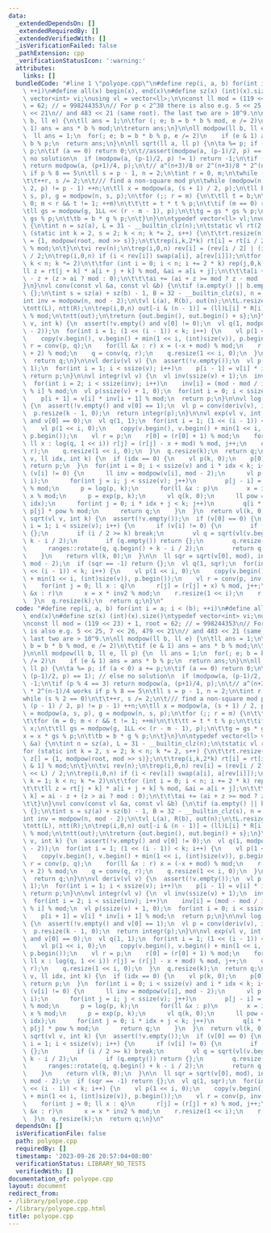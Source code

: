 ```yaml
---
data:
  _extendedDependsOn: []
  _extendedRequiredBy: []
  _extendedVerifiedWith: []
  _isVerificationFailed: false
  _pathExtension: cpp
  _verificationStatusIcon: ':warning:'
  attributes:
    links: []
  bundledCode: "#line 1 \"polyope.cpp\"\n#define rep(i, a, b) for(int i = a; i < (b);\
    \ ++i)\n#define all(x) begin(x), end(x)\n#define sz(x) (int)(x).size()\ntypedef\
    \ vector<int> vi;\nusing vl = vector<ll>;\n\nconst ll mod = (119 << 23) + 1, root\
    \ = 62; // = 998244353\n// For p < 2^30 there is also e.g. 5 << 25, 7 << 26, 479\
    \ << 21\n// and 483 << 21 (same root). The last two are > 10^9.\n\nll modpow(ll\
    \ b, ll e) {\n\tll ans = 1;\n\tfor (; e; b = b * b % mod, e /= 2)\n\t\tif (e &\
    \ 1) ans = ans * b % mod;\n\treturn ans;\n}\n\nll modpow(ll b, ll e, ll p) {\n\
    \  ll ans = 1;\n  for(; e; b = b * b % p, e /= 2)\n    if (e & 1) ans = ans *\
    \ b % p;\n  return ans;\n}\n\nll sqrt(ll a, ll p) {\n\ta %= p; if (a < 0) a +=\
    \ p;\n\tif (a == 0) return 0;\n\t//assert(modpow(a, (p-1)/2, p) == 1); // else\
    \ no solution\n  if (modpow(a, (p-1)/2, p) != 1) return -1;\n\tif (p % 4 == 3)\
    \ return modpow(a, (p+1)/4, p);\n\t// a^(n+3)/8 or 2^(n+3)/8 * 2^(n-1)/4 works\
    \ if p % 8 == 5\n\tll s = p - 1, n = 2;\n\tint r = 0, m;\n\twhile (s % 2 == 0)\n\
    \t\t++r, s /= 2;\n\t/// find a non-square mod p\n\twhile (modpow(n, (p - 1) /\
    \ 2, p) != p - 1) ++n;\n\tll x = modpow(a, (s + 1) / 2, p);\n\tll b = modpow(a,\
    \ s, p), g = modpow(n, s, p);\n\tfor (;; r = m) {\n\t\tll t = b;\n\t\tfor (m =\
    \ 0; m < r && t != 1; ++m)\n\t\t\tt = t * t % p;\n\t\tif (m == 0) return x;\n\t\
    \tll gs = modpow(g, 1LL << (r - m - 1), p);\n\t\tg = gs * gs % p;\n\t\tx = x *\
    \ gs % p;\n\t\tb = b * g % p;\n\t}\n}\n\ntypedef vector<ll> vl;\nvoid ntt(vl &a)\
    \ {\n\tint n = sz(a), L = 31 - __builtin_clz(n);\n\tstatic vl rt(2, 1);\n\tfor\
    \ (static int k = 2, s = 2; k < n; k *= 2, s++) {\n\t\trt.resize(n);\n\t\tll z[]\
    \ = {1, modpow(root, mod >> s)};\n\t\trep(i,k,2*k) rt[i] = rt[i / 2] * z[i & 1]\
    \ % mod;\n\t}\n\tvi rev(n);\n\trep(i,0,n) rev[i] = (rev[i / 2] | (i & 1) << L)\
    \ / 2;\n\trep(i,0,n) if (i < rev[i]) swap(a[i], a[rev[i]]);\n\tfor (int k = 1;\
    \ k < n; k *= 2)\n\t\tfor (int i = 0; i < n; i += 2 * k) rep(j,0,k) {\n\t\t\t\
    ll z = rt[j + k] * a[i + j + k] % mod, &ai = a[i + j];\n\t\t\ta[i + j + k] = ai\
    \ - z + (z > ai ? mod : 0);\n\t\t\tai += (ai + z >= mod ? z - mod : z);\n\t\t\
    }\n}\nvl conv(const vl &a, const vl &b) {\n\tif (a.empty() || b.empty()) return\
    \ {};\n\tint s = sz(a) + sz(b) - 1, B = 32 - __builtin_clz(s), n = 1 << B;\n\t\
    int inv = modpow(n, mod - 2);\n\tvl L(a), R(b), out(n);\n\tL.resize(n), R.resize(n);\n\
    \tntt(L), ntt(R);\n\trep(i,0,n) out[-i & (n - 1)] = (ll)L[i] * R[i] % mod * inv\
    \ % mod;\n\tntt(out);\n\treturn {out.begin(), out.begin() + s};\n}\n\nvl inv(vl\
    \ v, int k) {\n  assert(!v.empty() and v[0] != 0);\n  vl q(1, modpow(v[0], mod\
    \ - 2));\n  for(int i = 1; (1 << (i - 1)) < k; i++) {\n    vl p(1 << i, 0);\n\
    \    copy(v.begin(), v.begin() + min(1 << i, (int)size(v)), p.begin());\n    vl\
    \ r = conv(p, q);\n    for(ll &x : r) x = (-x + mod) % mod;\n    r[0] = (r[0]\
    \ + 2) % mod;\n    q = conv(q, r);\n    q.resize(1 << i, 0);\n  }\n  q.resize(k);\n\
    \  return q;\n}\n\nvl deriv(vl v) {\n  assert(!v.empty());\n  vl p(ssize(v) -\
    \ 1);\n  for(int i = 1; i < ssize(v); i++)\n    p[i - 1] = v[i] * i % mod;\n \
    \ return p;\n}\n\nvl integr(vl v) {\n  vl inv(ssize(v) + 1);\n  inv[1] = 1;\n\
    \  for(int i = 2; i < ssize(inv); i++)\n    inv[i] = (mod - mod / i) * inv[mod\
    \ % i] % mod;\n  vl p(ssize(v) + 1, 0);\n  for(int i = 0; i < ssize(v); i++)\n\
    \    p[i + 1] = v[i] * inv[i + 1] % mod;\n  return p;\n}\n\nvl log(vl v, int k)\
    \ {\n  assert(!v.empty() and v[0] == 1);\n  vl p = conv(deriv(v), inv(v, k));\n\
    \  p.resize(k - 1, 0);\n  return integr(p);\n}\n\nvl exp(vl v, int k) {\n  assert(!v.empty()\
    \ and v[0] == 0);\n  vl q(1, 1);\n  for(int i = 1; (1 << (i - 1)) < k; i++) {\n\
    \    vl p(1 << i, 0);\n    copy(v.begin(), v.begin() + min(1 << i, (int)size(v)),\
    \ p.begin());\n    vl r = p;\n    r[0] = (r[0] + 1) % mod;\n    for(int j = 0;\
    \ ll x : log(q, 1 << i)) r[j] = (r[j] - x + mod) % mod, j++;\n    q = conv(q,\
    \ r);\n    q.resize(1 << i, 0);\n  }\n  q.resize(k);\n  return q;\n}\n\nvl pow(vl\
    \ v, ll idx, int k) {\n  if (idx == 0) {\n    vl p(k, 0);\n    p[0] = 1;\n   \
    \ return p;\n  }\n  for(int i = 0; i < ssize(v) and i * idx < k; i++) {\n    if\
    \ (v[i] != 0) {\n      ll inv = modpow(v[i], mod - 2);\n      vl p(ssize(v) -\
    \ i);\n      for(int j = i; j < ssize(v); j++)\n        p[j - i] = v[j] * inv\
    \ % mod;\n      p = log(p, k);\n      for(ll &x : p)\n        x = idx % mod *\
    \ x % mod;\n      p = exp(p, k);\n      vl q(k, 0);\n      ll pow = modpow(v[i],\
    \ idx);\n      for(int j = 0; i * idx + j < k; j++)\n        q[i * idx + j] =\
    \ p[j] * pow % mod;\n      return q;\n    }\n  }\n  return vl(k, 0);\n}\n\nvl\
    \ sqrt(vl v, int k) {\n  assert(!v.empty());\n  if (v[0] == 0) {\n    for(int\
    \ i = 1; i < ssize(v); i++) {\n      if (v[i] != 0) {\n        if (i & 1) return\
    \ {};\n        if (i / 2 >= k) break;\n        vl q = sqrt(vl(v.begin() + i, v.end()),\
    \ k - i / 2);\n        if (q.empty()) return {};\n        q.resize(k, 0);\n  \
    \      ranges::rotate(q, q.begin() + k - i / 2);\n        return q;\n      }\n\
    \    }\n    return vl(k, 0);\n  }\n\n  ll sqr = sqrt(v[0], mod), inv2 = modpow(2,\
    \ mod - 2);\n  if (sqr == -1) return {};\n  vl q(1, sqr);\n  for(int i = 1; (1\
    \ << (i - 1)) < k; i++) {\n    vl p(1 << i, 0);\n    copy(v.begin(), v.begin()\
    \ + min(1 << i, (int)size(v)), p.begin());\n    vl r = conv(p, inv(q, 1 << i));\n\
    \    for(int j = 0; ll x : q)\n      r[j] = (r[j] + x) % mod, j++;\n    for(ll\
    \ &x : r)\n      x = x * inv2 % mod;\n    r.resize(1 << i);\n    r.swap(q);\n\
    \  }\n  q.resize(k);\n  return q;\n}\n"
  code: "#define rep(i, a, b) for(int i = a; i < (b); ++i)\n#define all(x) begin(x),\
    \ end(x)\n#define sz(x) (int)(x).size()\ntypedef vector<int> vi;\nusing vl = vector<ll>;\n\
    \nconst ll mod = (119 << 23) + 1, root = 62; // = 998244353\n// For p < 2^30 there\
    \ is also e.g. 5 << 25, 7 << 26, 479 << 21\n// and 483 << 21 (same root). The\
    \ last two are > 10^9.\n\nll modpow(ll b, ll e) {\n\tll ans = 1;\n\tfor (; e;\
    \ b = b * b % mod, e /= 2)\n\t\tif (e & 1) ans = ans * b % mod;\n\treturn ans;\n\
    }\n\nll modpow(ll b, ll e, ll p) {\n  ll ans = 1;\n  for(; e; b = b * b % p, e\
    \ /= 2)\n    if (e & 1) ans = ans * b % p;\n  return ans;\n}\n\nll sqrt(ll a,\
    \ ll p) {\n\ta %= p; if (a < 0) a += p;\n\tif (a == 0) return 0;\n\t//assert(modpow(a,\
    \ (p-1)/2, p) == 1); // else no solution\n  if (modpow(a, (p-1)/2, p) != 1) return\
    \ -1;\n\tif (p % 4 == 3) return modpow(a, (p+1)/4, p);\n\t// a^(n+3)/8 or 2^(n+3)/8\
    \ * 2^(n-1)/4 works if p % 8 == 5\n\tll s = p - 1, n = 2;\n\tint r = 0, m;\n\t\
    while (s % 2 == 0)\n\t\t++r, s /= 2;\n\t/// find a non-square mod p\n\twhile (modpow(n,\
    \ (p - 1) / 2, p) != p - 1) ++n;\n\tll x = modpow(a, (s + 1) / 2, p);\n\tll b\
    \ = modpow(a, s, p), g = modpow(n, s, p);\n\tfor (;; r = m) {\n\t\tll t = b;\n\
    \t\tfor (m = 0; m < r && t != 1; ++m)\n\t\t\tt = t * t % p;\n\t\tif (m == 0) return\
    \ x;\n\t\tll gs = modpow(g, 1LL << (r - m - 1), p);\n\t\tg = gs * gs % p;\n\t\t\
    x = x * gs % p;\n\t\tb = b * g % p;\n\t}\n}\n\ntypedef vector<ll> vl;\nvoid ntt(vl\
    \ &a) {\n\tint n = sz(a), L = 31 - __builtin_clz(n);\n\tstatic vl rt(2, 1);\n\t\
    for (static int k = 2, s = 2; k < n; k *= 2, s++) {\n\t\trt.resize(n);\n\t\tll\
    \ z[] = {1, modpow(root, mod >> s)};\n\t\trep(i,k,2*k) rt[i] = rt[i / 2] * z[i\
    \ & 1] % mod;\n\t}\n\tvi rev(n);\n\trep(i,0,n) rev[i] = (rev[i / 2] | (i & 1)\
    \ << L) / 2;\n\trep(i,0,n) if (i < rev[i]) swap(a[i], a[rev[i]]);\n\tfor (int\
    \ k = 1; k < n; k *= 2)\n\t\tfor (int i = 0; i < n; i += 2 * k) rep(j,0,k) {\n\
    \t\t\tll z = rt[j + k] * a[i + j + k] % mod, &ai = a[i + j];\n\t\t\ta[i + j +\
    \ k] = ai - z + (z > ai ? mod : 0);\n\t\t\tai += (ai + z >= mod ? z - mod : z);\n\
    \t\t}\n}\nvl conv(const vl &a, const vl &b) {\n\tif (a.empty() || b.empty()) return\
    \ {};\n\tint s = sz(a) + sz(b) - 1, B = 32 - __builtin_clz(s), n = 1 << B;\n\t\
    int inv = modpow(n, mod - 2);\n\tvl L(a), R(b), out(n);\n\tL.resize(n), R.resize(n);\n\
    \tntt(L), ntt(R);\n\trep(i,0,n) out[-i & (n - 1)] = (ll)L[i] * R[i] % mod * inv\
    \ % mod;\n\tntt(out);\n\treturn {out.begin(), out.begin() + s};\n}\n\nvl inv(vl\
    \ v, int k) {\n  assert(!v.empty() and v[0] != 0);\n  vl q(1, modpow(v[0], mod\
    \ - 2));\n  for(int i = 1; (1 << (i - 1)) < k; i++) {\n    vl p(1 << i, 0);\n\
    \    copy(v.begin(), v.begin() + min(1 << i, (int)size(v)), p.begin());\n    vl\
    \ r = conv(p, q);\n    for(ll &x : r) x = (-x + mod) % mod;\n    r[0] = (r[0]\
    \ + 2) % mod;\n    q = conv(q, r);\n    q.resize(1 << i, 0);\n  }\n  q.resize(k);\n\
    \  return q;\n}\n\nvl deriv(vl v) {\n  assert(!v.empty());\n  vl p(ssize(v) -\
    \ 1);\n  for(int i = 1; i < ssize(v); i++)\n    p[i - 1] = v[i] * i % mod;\n \
    \ return p;\n}\n\nvl integr(vl v) {\n  vl inv(ssize(v) + 1);\n  inv[1] = 1;\n\
    \  for(int i = 2; i < ssize(inv); i++)\n    inv[i] = (mod - mod / i) * inv[mod\
    \ % i] % mod;\n  vl p(ssize(v) + 1, 0);\n  for(int i = 0; i < ssize(v); i++)\n\
    \    p[i + 1] = v[i] * inv[i + 1] % mod;\n  return p;\n}\n\nvl log(vl v, int k)\
    \ {\n  assert(!v.empty() and v[0] == 1);\n  vl p = conv(deriv(v), inv(v, k));\n\
    \  p.resize(k - 1, 0);\n  return integr(p);\n}\n\nvl exp(vl v, int k) {\n  assert(!v.empty()\
    \ and v[0] == 0);\n  vl q(1, 1);\n  for(int i = 1; (1 << (i - 1)) < k; i++) {\n\
    \    vl p(1 << i, 0);\n    copy(v.begin(), v.begin() + min(1 << i, (int)size(v)),\
    \ p.begin());\n    vl r = p;\n    r[0] = (r[0] + 1) % mod;\n    for(int j = 0;\
    \ ll x : log(q, 1 << i)) r[j] = (r[j] - x + mod) % mod, j++;\n    q = conv(q,\
    \ r);\n    q.resize(1 << i, 0);\n  }\n  q.resize(k);\n  return q;\n}\n\nvl pow(vl\
    \ v, ll idx, int k) {\n  if (idx == 0) {\n    vl p(k, 0);\n    p[0] = 1;\n   \
    \ return p;\n  }\n  for(int i = 0; i < ssize(v) and i * idx < k; i++) {\n    if\
    \ (v[i] != 0) {\n      ll inv = modpow(v[i], mod - 2);\n      vl p(ssize(v) -\
    \ i);\n      for(int j = i; j < ssize(v); j++)\n        p[j - i] = v[j] * inv\
    \ % mod;\n      p = log(p, k);\n      for(ll &x : p)\n        x = idx % mod *\
    \ x % mod;\n      p = exp(p, k);\n      vl q(k, 0);\n      ll pow = modpow(v[i],\
    \ idx);\n      for(int j = 0; i * idx + j < k; j++)\n        q[i * idx + j] =\
    \ p[j] * pow % mod;\n      return q;\n    }\n  }\n  return vl(k, 0);\n}\n\nvl\
    \ sqrt(vl v, int k) {\n  assert(!v.empty());\n  if (v[0] == 0) {\n    for(int\
    \ i = 1; i < ssize(v); i++) {\n      if (v[i] != 0) {\n        if (i & 1) return\
    \ {};\n        if (i / 2 >= k) break;\n        vl q = sqrt(vl(v.begin() + i, v.end()),\
    \ k - i / 2);\n        if (q.empty()) return {};\n        q.resize(k, 0);\n  \
    \      ranges::rotate(q, q.begin() + k - i / 2);\n        return q;\n      }\n\
    \    }\n    return vl(k, 0);\n  }\n\n  ll sqr = sqrt(v[0], mod), inv2 = modpow(2,\
    \ mod - 2);\n  if (sqr == -1) return {};\n  vl q(1, sqr);\n  for(int i = 1; (1\
    \ << (i - 1)) < k; i++) {\n    vl p(1 << i, 0);\n    copy(v.begin(), v.begin()\
    \ + min(1 << i, (int)size(v)), p.begin());\n    vl r = conv(p, inv(q, 1 << i));\n\
    \    for(int j = 0; ll x : q)\n      r[j] = (r[j] + x) % mod, j++;\n    for(ll\
    \ &x : r)\n      x = x * inv2 % mod;\n    r.resize(1 << i);\n    r.swap(q);\n\
    \  }\n  q.resize(k);\n  return q;\n}\n"
  dependsOn: []
  isVerificationFile: false
  path: polyope.cpp
  requiredBy: []
  timestamp: '2023-09-28 20:57:04+08:00'
  verificationStatus: LIBRARY_NO_TESTS
  verifiedWith: []
documentation_of: polyope.cpp
layout: document
redirect_from:
- /library/polyope.cpp
- /library/polyope.cpp.html
title: polyope.cpp
---
```

